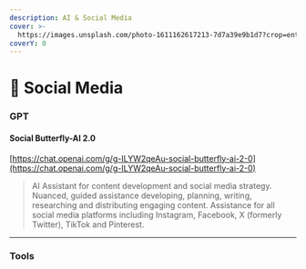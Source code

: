 ```yaml
---
description: AI & Social Media
cover: >-
  https://images.unsplash.com/photo-1611162617213-7d7a39e9b1d7?crop=entropy&cs=srgb&fm=jpg&ixid=M3wxOTcwMjR8MHwxfHNlYXJjaHwyfHxzb2NpYWwlMjBtZWRpYXxlbnwwfHx8fDE3MTg2MDA0Mjl8MA&ixlib=rb-4.0.3&q=85
coverY: 0
---
```


# 📱 Social Media

### GPT

#### Social Butterfly-AI 2.0

[https://chat.openai.com/g/g-ILYW2qeAu-social-butterfly-ai-2-0](https://chat.openai.com/g/g-ILYW2qeAu-social-butterfly-ai-2-0)

> AI Assistant for content development and social media strategy. Nuanced, guided assistance developing, planning, writing, researching and distributing engaging content. Assistance for all social media platforms including Instagram, Facebook, X (formerly Twitter), TikTok and Pinterest.

***

### Tools













